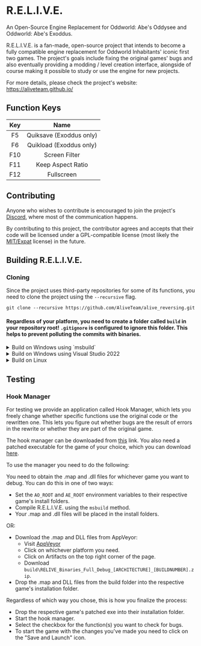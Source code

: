 # R.E.L.I.V.E.
An Open-Source Engine Replacement for Oddworld: Abe's Oddysee and Oddworld: Abe's Exoddus.

R.E.L.I.V.E. is a fan-made, open-source project that intends to become a fully compatible engine replacement for Oddworld Inhabitants' iconic first two games. The project's goals include fixing the original games' bugs and also eventually providing a modding / level creation interface, alongside of course making it possible to study or use the engine for new projects.

For more details, please check the project's website: https://aliveteam.github.io/

## Function Keys
| Key | Name |
| :-: | :--: |
| F5 | Quiksave (Exoddus only) | 
| F6 | Quikload (Exoddus only) |
| F10 | Screen Filter |
| F11 | Keep Aspect Ratio |
| F12 | Fullscreen |

## Contributing

Anyone who wishes to contribute is encouraged to join the project's [Discord](
https://discord.gg/khs6KKS), where most of the communication happens.

By contributing to this project, the contributor agrees and accepts that their code will be licensed under a GPL-compatible license (most likely the [MIT/Expat](https://opensource.org/licenses/MIT) license) in the future.

## Building R.E.L.I.V.E.

### Cloning

Since the project uses third-party repositories for some of its functions, you need to clone the project using the `--recursive` flag.

```
git clone --recursive https://github.com/AliveTeam/alive_reversing.git
```

#### **Regardless of your platform, you need to create a folder called `build` in your repository root! `.gitignore` is configured to ignore this folder. This helps to prevent polluting the commits with binaries.**

<details>
<summary>Build on Windows using `msbuild`</summary>

[SDL](https://libsdl.org/download-2.0.php) and [CMake](https://cmake.org/) is required to build the project.

1. `cd build`
2. `cmake -S .. -B . -DSDL2_DIR=PATH_TO_YOUR_SDL2_DIRECTORY`
3. `msbuild /p:Configuration=Debug;Platform=Win32 relive.sln /m`
 
</details>



<details>
<summary>Build on Windows using Visual Studio 2022</summary>

[SDL](https://github.com/libsdl-org/SDL/releases/download/release-2.30.6/SDL2-devel-2.30.6-VC.zip) is required to build the project.

1. Launch VS2022 and click on `Continue without code`.
2. Goto `File` -> `Open` -> `CMake`. Then choose the `CMakeLists.txt` from the root of this cloned git repository.
3. Select `Project` -> `CMake Settings` and click on `Edit JSON` in the top right corner.
4. Change `generator` to `Visual Studio 17 2022` for `x86` or `Visual Studio 17 2022 Win64` for `x64`
5. Change `inheritEnvironments` to `msvc_x86` for `x86` or `msvc_x64_x64` for `x64`
6. Edit the line `cmakeCommandArgs` to contain `-DSDL2_DIR=PATH_TO_YOUR_SDL2_DIRECTORY`, and then press `ctrl+s` to save and generate your files.
7. Invoke `Build` -> `Build all` to build the project.

</details>


<details>
<summary>Build on Linux</summary>

1. Install SDL2 using your package manager.
2. `cd build`
3. `cmake -S .. -B .`
4. `make -j$(nproc)`
5. You'll find your executable in the `Source` folder under `relive`.
6. You can optionally install the package using `make install` or create a Debian-compatible package using `cpack -G DEB`.

</details>

## Testing

### Hook Manager

For testing we provide an application called Hook Manager, which lets you freely change whether specific functions use the original code or the rewritten one. This lets you figure out whether bugs are the result of errors in the rewrite or whether they are part of the original game.

The hook manager can be downloaded from [this](https://github.com/AliveTeam/AliveHookManager/releases/tag/1.0) link. You also need a patched executable for the game of your choice, which you can download [here](https://cdn.discordapp.com/attachments/505078398087987201/807014898717425674/patched_dlls.zip).

To use the manager you need to do the following:

You need to obtain the .map and .dll files for whichever game you want to debug. You can do this in one of two ways:

- Set the `AO_ROOT` and `AE_ROOT` environment variables to their respective game's install folders.
- Compile R.E.L.I.V.E. using the `msbuild` method.
- Your .map and .dll files will be placed in the install folders.

OR:

- Download the .map and DLL files from AppVeyor:
  - Visit [AppVeyor](https://ci.appveyor.com/project/paulsapps/alive-reversing?branch=master)
  - Click on whichever platform you need.
  - Click on Artifacts on the top right corner of the page.
  - Download `build\RELIVE_Binaries_Full_Debug_[ARCHITECTURE]_[BUILDNUMBER].zip`.
- Drop the .map and DLL files from the build folder into the respective game's installation folder.

Regardless of which way you chose, this is how you finalize the process:
- Drop the respective game's patched exe into their installation folder.
- Start the hook manager.
- Select the checkbox for the function(s) you want to check for bugs.
- To start the game with the changes you've made you need to click on the "Save and Launch" icon.
